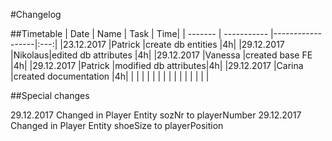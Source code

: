 #Changelog

##Timetable
|  Date     | Name        | Task             | Time|
|  -------  | ----------- |------------------|:---:|
|23.12.2017 |Patrick |create db entities    |4h|
|29.12.2017 |Nikolaus|edited db attributes  |4h|
|29.12.2017 |Vanessa |created base FE       |4h|
|29.12.2017 |Patrick |modified db attributes|4h|
|29.12.2017 |Carina  |created documentation |4h|
| | | | |
| | | | |
| | | | |


##Special changes

29.12.2017 Changed in Player Entity sozNr to playerNumber
29.12.2017 Changed in Player Entity shoeSize to playerPosition

